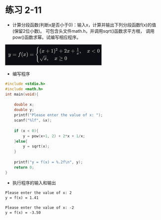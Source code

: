 # 练习 2-11
- 计算分段函数(判断x是否小于0)：输入x，计算并输出下列分段函数f(x)的值(保留2位小数)。 可包含头文件math.h，并调用sqrt()函数求平方根， 调用pow()函数求幂。试编写相应程序。
<!-- $$
y=f(x)=
\begin{cases}
(x+1)^2+2x+\frac{1}{x},\quad x \lt 0\\
\sqrt{x}, \quad x \geq 0
\end{cases}
\tag{1}
$$ -->

![alt text](2-11.png)

- 编写程序
```c
#include <stdio.h>
#include <math.h>
int main(void){
    
    double x;
    double y;
    printf("Please enter the value of x: ");
    scanf("%lf", &x);

    if (x < 0){
        y = pow(x+1, 2) + 2*x + 1/x;
    }else{
        y = sqrt(x);
    }

    printf("y = f(x) = %.2f\n", y);
    return 0;
}
```

- 执行程序的输入和输出
```shell
Please enter the value of x: 2
y = f(x) = 1.41

Please enter the value of x: -2
y = f(x) = -3.50
```